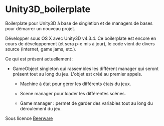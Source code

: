 Unity3D_boilerplate
===================

Boilerplate pour Unity3D à base de singletion et de managers de bases pour démarrer un nouveau projet.

Développer sous OS X avec Unity3D v4.3.4. Ce boilerplate est encore en cours de développement (et sera p-e mis à jour), le code vient de divers source (internet, game jams, etc.).

Ce qui est présent actuellement :

- GameObject singleton qui rassembles les différent manager qui seront présent tout au long du jeu. L'objet est créé au premier appels.

    - Machine à état pour gérer les différents états du jeux.

    - Scene manager pour loader les différentes scènes.
    
    - Game manager : permet de garder des variables tout au long du déroulement du jeu.

Sous licence [Beerware](https://en.wikipedia.org/wiki/Beerware)

